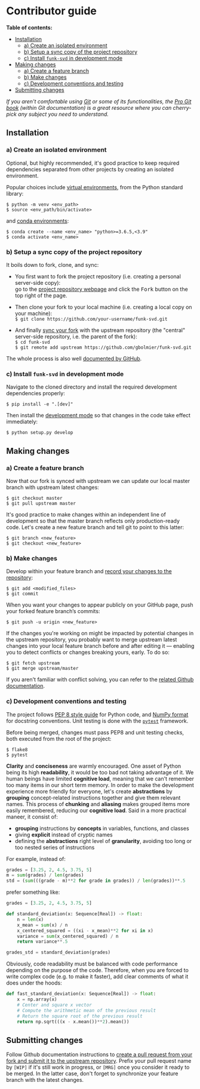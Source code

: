 # Contributor guide

**Table of contents:**
- [Installation](#installation)
  - [a) Create an isolated environment](#a-create-an-isolated-environment)
  - [b) Setup a sync copy of the project repository](#b-setup-a-sync-copy-of-the-project-repository)
  - [c) Install `funk-svd` in development mode](#c-install-funk-svd-in-development-mode)
- [Making changes](#making-changes)
  - [a) Create a feature branch](#a-create-a-feature-branch)
  - [b) Make changes](#b-make-changes)
  - [c) Development conventions and testing](#c-development-conventions-and-testing)
- [Submitting changes](#submitting-changes)

*If you aren't comfortable using [Git](https://git-scm.com/) or some of its functionalities, the [Pro Git book](https://git-scm.com/book/en) (within Git documentation) is a great resource where you can cherry-pick any subject you need to understand.*

## Installation

### a) Create an isolated environment

Optional, but highly recommended, it's good practice to keep required dependencies separated from other projects by creating an isolated environment.

Popular choices include [virtual environments](https://docs.python.org/3/library/venv.html), from the Python standard library:

```
$ python -m venv <env_path>
$ source <env_path/bin/activate>
```

and [conda environments](https://docs.conda.io/projects/conda/en/latest/user-guide/concepts/environments.html):

```
$ conda create --name <env_name> "python>=3.6.5,<3.9"
$ conda activate <env_name>
```

### b) Setup a sync copy of the project repository

It boils down to fork, clone, and sync:

- You first want to fork the project repository (i.e. creating a personal server-side copy): <br>
go to the [project repository webpage](https://github.com/gbolmier/funk-svd) and click the <kbd>Fork</kbd> button on the top right of the page.

- Then clone your fork to your local machine (i.e. creating a local copy on your machine): <br>
```$ git clone https://github.com/your-username/funk-svd.git```

- And finally [sync your fork](https://docs.github.com/en/free-pro-team@latest/github/collaborating-with-issues-and-pull-requests/syncing-a-fork) with the upstream repository (the "central" server-side repository, i.e. the parent of the fork): <br>
```$ cd funk-svd``` <br> ```$ git remote add upstream https://github.com/gbolmier/funk-svd.git```

The whole process is also well [documented by GitHub](https://docs.github.com/en/free-pro-team@latest/github/getting-started-with-github/fork-a-repo).

### c) Install `funk-svd` in development mode

Navigate to the cloned directory and install the required development dependencies properly:

```
$ pip install -e ".[dev]"
```

Then install the [development mode](https://stackoverflow.com/questions/19048732/python-setup-py-develop-vs-install) so that changes in the code take effect immediately:

```
$ python setup.py develop
```

## Making changes

### a) Create a feature branch

Now that our fork is synced with upstream we can update our local master branch with upstream latest changes:

```
$ git checkout master
$ git pull upstream master
```

It's good practice to make changes within an independent line of development so that the master branch reflects only production-ready code. Let's create a new feature branch and tell git to point to this latter:

```
$ git branch <new_feature>
$ git checkout <new_feature>
```

### b) Make changes

Develop within your feature branch and [record your changes to the repository](https://git-scm.com/book/en/Git-Basics-Recording-Changes-to-the-Repository):

```
$ git add <modified_files>
$ git commit
```

When you want your changes to appear publicly on your GitHub page, push your forked feature branch’s commits:

```
$ git push -u origin <new_feature>
```

If the changes you're working on might be impacted by potential changes in the upstream repository, you probably want to merge upstream latest changes into your local feature branch before and after editing it — enabling you to detect conflicts or changes breaking yours, early. To do so:

```
$ git fetch upstream
$ git merge upstream/master
```

If you aren't familiar with conflict solving, you can refer to the [related Github documentation](https://docs.github.com/en/free-pro-team@latest/github/collaborating-with-issues-and-pull-requests/resolving-a-merge-conflict-using-the-command-line).

### c) Development conventions and testing

The project follows [PEP 8 style guide](https://www.python.org/dev/peps/pep-0008/) for Python code, and [NumPy format](https://numpydoc.readthedocs.io/en/latest/format.html) for docstring conventions. Unit testing is done with the [`pytest`](https://docs.pytest.org/en/stable/) framework.

Before being merged, changes must pass PEP8 and unit testing checks, both executed from the root of the project:
```
$ flake8
$ pytest
```

**Clarity** and **conciseness** are warmly encouraged. One asset of Python being its high **readability**, it would be too bad not taking advantage of it. We human beings have limited **cognitive load**, meaning that we can't remember too many items in our short term memory. In order to make the development experience more friendly for everyone, let's create **abstractions** by **grouping** concept-related instructions together and give them relevant names. This process of **chunking** and **aliasing** makes grouped items more easily remembered, reducing our **cognitive load**. Said in a more practical maneer, it consist of:

- **grouping** instructions by **concepts** in variables, functions, and classes
- giving **explicit** instead of cryptic names
- defining the **abstractions** right level of **granularity**, avoiding too long or too nested series of instructions

For example, instead of:

```python
grades = [3.25, 2, 4.5, 3.75, 5]
m = sum(grades) / len(grades)
std = (sum(((grade - m)**2 for grade in grades)) / len(grades))**.5
```

prefer something like:

```python
grades = [3.25, 2, 4.5, 3.75, 5]

def standard_deviation(x: Sequence[Real]) -> float:
    n = len(x)
    x_mean = sum(x) / n
    x_centered_squared = ((xi - x_mean)**2 for xi in x)
    variance = sum(x_centered_squared) / n
    return variance**.5

grades_std = standard_deviation(grades)
```

Obviously, code readability must be balanced with code performance depending on the purpose of the code. Therefore, when you are forced to write complex code (e.g. to make it faster), add clear comments of what it does under the hoods:

```python
def fast_standard_deviation(x: Sequence[Real]) -> float:
    x = np.array(x)
    # Center and square x vector
    # Compute the arithmetic mean of the previous result
    # Return the square root of the previous result
    return np.sqrt(((x - x.mean())**2).mean())
```

## Submitting changes

Follow Github documentation instructions to [create a pull request from your fork and submit it to the upstream repository](https://docs.github.com/en/free-pro-team@latest/github/collaborating-with-issues-and-pull-requests/creating-a-pull-request-from-a-fork). Prefix your pull request name by `[WIP]` if it's still work in progress, or `[MRG]` once you consider it ready to be merged. In the latter case, don't forget to synchronize your feature branch with the latest changes.
